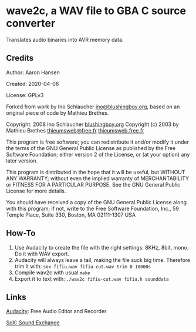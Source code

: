 wave2c, a WAV file to GBA C source converter
============================================

Translates audio binaries into AVR memory data.

Credits
-------
 
Author:    Aaron Hansen

Created:   2020-04-06

License:   GPLv3

Forked from work by Ino Schlaucher <ino@blushingboy.org>,
based on an original piece of code by Mathieu Brethes.

Copyright: 2008 Ino Schlaucher [blushingboy.org](http://blushingboy.org)
Copyright (c) 2003 by Mathieu Brethes <thieumsweb@free.fr> [thieumsweb.free.fr](http://thieumsweb.free.fr/) 

This program is free software; you can redistribute it and/or modify
it under the terms of the GNU General Public License as published by
the Free Software Foundation; either version 2 of the License, or
(at your option) any later version.

This program is distributed in the hope that it will be useful,
but WITHOUT ANY WARRANTY; without even the implied warranty of
MERCHANTABILITY or FITNESS FOR A PARTICULAR PURPOSE.  See the
GNU General Public License for more details.

You should have received a copy of the GNU General Public License
along with this program; if not, write to the Free Software
Foundation, Inc., 59 Temple Place, Suite 330, Boston, MA  02111-1307  USA

How-To
------

1. Use Audacity to create the file with the right settings: 8KHz, 8bit, mono. Do it with WAV export.
2. Audacity will always leave a tail, making the file suck big time. Therefore trim it with: `sox fifiu.wav fifiu-cut.wav trim 0 10000s`
3. Compile wav2c with usual `make`
4. Export it to text with: `./wav2c fifiu-cut.wav fifiu.h sounddata`

Links
-----

[Audacity](http://audacity.sourceforge.net/): Free Audio Editor and Recorder

[SoX: Sound Exchange](http://sox.sourceforge.net/)
